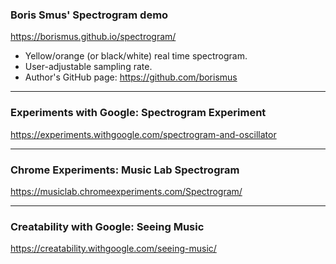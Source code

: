 ### Boris Smus' Spectrogram demo
https://borismus.github.io/spectrogram/
* Yellow/orange (or black/white) real time spectrogram.
* User-adjustable sampling rate.
* Author's GitHub page: https://github.com/borismus

***

### Experiments with Google: Spectrogram Experiment
https://experiments.withgoogle.com/spectrogram-and-oscillator

***

### Chrome Experiments: Music Lab Spectrogram
https://musiclab.chromeexperiments.com/Spectrogram/

***

### Creatability with Google: Seeing Music
https://creatability.withgoogle.com/seeing-music/

